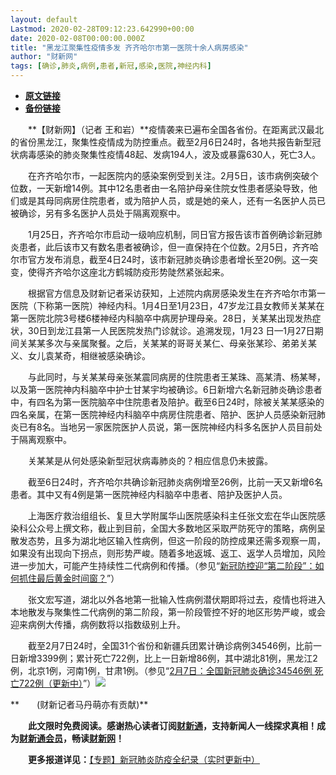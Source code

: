 ```yaml
---
layout: default
Lastmod: 2020-02-28T09:12:23.642990+00:00
date: 2020-02-08T00:00:00.000Z
title: "黑龙江聚集性疫情多发 齐齐哈尔市第一医院十余人病房感染"
author: "财新网"
tags: [确诊,肺炎,病例,患者,新冠,感染,医院,神经内科]
---
```


* [**原文链接**](http://www.caixin.com/2020-02-08/101512992.html)
* [**备份链接**](http://archive.ph/73kxH)


　　**【财新网】（记者 王和岩）**疫情袭来已遍布全国各省份。在距离武汉最北的省份黑龙江，聚集性疫情成为防控重点。截至2月6日24时，各地共报告新型冠状病毒感染的肺炎聚集性疫情48起、发病194人，波及或暴露630人，死亡3人。

　　在齐齐哈尔市，一起医院内的感染案例受到关注。2月5日，该市病例突破个位数，一天新增14例。其中12名患者由一名陪护母亲住院女性患者感染导致，他们或是其母同病房住院患者，或为陪护人员，或是她的亲人，还有一名医护人员已被确诊，另有多名医护人员处于隔离观察中。

　　1月25日，齐齐哈尔市启动一级响应机制，同日官方报告该市首例确诊新冠肺炎患者，此后该市又有数名患者被确诊，但一直保持在个位数。2月5日，齐齐哈尔市官方发布消息，截至4日24时，该市新冠肺炎确诊患者增长至20例。这一突变，使得齐齐哈尔这座北方鹤城防疫形势陡然紧张起来。

　　根据官方信息及财新记者采访获知，上述院内病房感染发生在齐齐哈尔市第一医院（下称第一医院）神经内科。1月4日至1月23日，47岁龙江县女教师关某某在第一医院北院3号楼6楼神经内科脑卒中病房护理母亲。28日，关某某出现发热症状，30日到龙江县第一人民医院发热门诊就诊。追溯发现，1月23 日—1月27日期间关某某多次与亲属聚餐。之后，关某某的哥哥关某仁、母亲张某珍、弟弟关某义、女儿袁某奇，相继被感染确诊。

　　与此同时，与关某某母亲张某震同病房的住院患者王某珠、高某清、杨某琴，以及第一医院神内科脑卒中护士甘某宇均被确诊。6日新增六名新冠肺炎确诊患者中，有四名为第一医院脑卒中住院患者及陪护。截至6日24时，除被关某某感染的四名亲属，在第一医院神经内科脑卒中病房住院患者、陪护、医护人员感染新冠肺炎已有8名。当地另一家医院医护人员说，第一医院神经内科多名医护人员目前处于隔离观察中。

　　关某某是从何处感染新型冠状病毒肺炎的？相应信息仍未披露。

　　截至6日24时，齐齐哈尔共确诊新冠肺炎病例增至26例，比前一天又新增6名患者。其中又有4例是第一医院神经内科脑卒中患者、陪护及医护人员。

　　上海医疗救治组组长、复旦大学附属华山医院感染科主任张文宏在华山医院感染科公众号上撰文称，截止到目前，全国大多数地区采取严防死守的策略，病例呈散发态势，且多为湖北地区输入性病例，但这一阶段的防控成果还需多观察一周，如果没有出现向下拐点，则形势严峻。随着多地返城、返工、返学人员增加，风险进一步加大，可能产生持续性二代病例和传播。（参见“[新冠防控迎“第二阶段”：如何抓住最后黄金时间窗？](http://www.caixin.com/2020-02-06/101512340.html)”）

　　张文宏写道，湖北以外各地第一批输入性病例潜伏期即将过去，疫情也将进入本地散发与聚集性二代病例的第二阶段，第一阶段管控不好的地区形势严峻，或会迎来病例大传播，病例数将以指数级别上升。

　　截至2月7日24时，全国31个省份和新疆兵团累计确诊病例34546例，比前一日新增3399例；累计死亡722例，比上一日新增86例，其中湖北81例，黑龙江2例，北京1例，河南1例，甘肃1例。（参见“[2月7日：全国新冠肺炎确诊34546例 死亡722例（更新中）](http://www.caixin.com/2020-02-08/101512948.html)”）[![](/images/post/d02a42d9cb3dec9320e5f550278911c7.ico)](http://www.caixin.com/2020-02-08/101512992.html)

**　　(财新记者马丹萌亦有贡献)**

　　**此文限时免费阅读。感谢热心读者订阅[财新通](http://mall.caixin.com/mall/web/product/product.html?id=733&originReferrer=appfree&channelSource=appfree)，支持新闻人一线探求真相！成为[财新通会员](http://mall.caixin.com/mall/web/list/list.html?type=127&originReferrer=appfree&channelSource=appfree)，畅读[财新网](https://datayi.cn/1lnZaaidYRRn)！**

　　**更多报道详见：**[【专题】新冠肺炎防疫全纪录（实时更新中）](http://m.app.caixin.com/m_topic_detail/1473.html)

